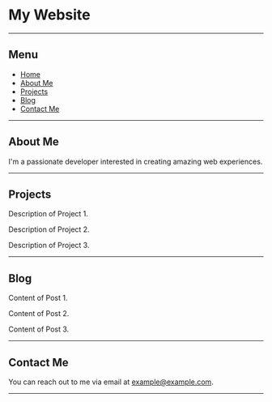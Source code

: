 # My Website

---

## Menu

- [Home](home.md)
- [About Me](about.md)
- [Projects](projects.md)
- [Blog](blog.md)
- [Contact Me](contact.md)

---

## About Me

I'm a passionate developer interested in creating amazing web experiences.

---

## Projects

Description of Project 1.

Description of Project 2.

Description of Project 3.

---

## Blog

Content of Post 1.

Content of Post 2.

Content of Post 3.

---

## Contact Me

You can reach out to me via email at [example@example.com](mailto:example@example.com).

---

